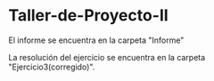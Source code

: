 # Taller-de-Proyecto-II

El informe se encuentra en la carpeta "Informe" 

La resolución del ejercicio se encuentra en la carpeta "Ejercicio3(corregido)".
